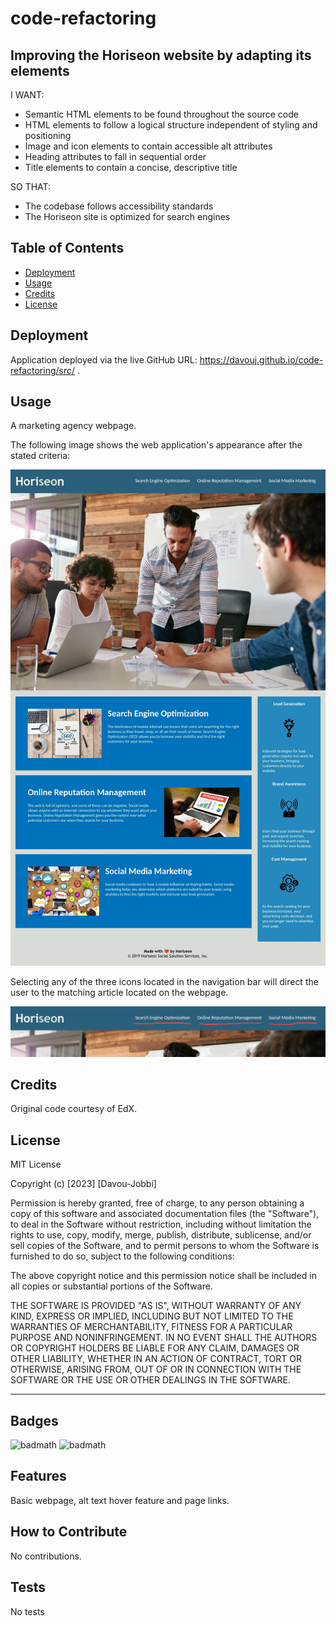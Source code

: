 # code-refactoring

## Improving the Horiseon website by adapting its elements

I WANT:
- Semantic HTML elements to be found throughout the source code
- HTML elements to follow a logical structure independent of styling and positioning
- Image and icon elements to contain accessible alt attributes
- Heading attributes to fall in sequential order
- Title elements to contain a concise, descriptive title

SO THAT:
- The codebase follows accessibility standards
- The Horiseon site is optimized for search engines


## Table of Contents 


- [Deployment](#deployment)
- [Usage](#usage)
- [Credits](#credits)
- [License](#license)

## Deployment

Application deployed via the live GitHub URL: https://davouj.github.io/code-refactoring/src/ .

## Usage

A marketing agency webpage.

The following image shows the web application's appearance after the stated criteria:

![The Horiseon webpage includes a navigation bar, a header image, and cards with text and images at the bottom of the page.](src/assets/images/davouj-github-io-code-refactoring-starter-.jpg)


Selecting any of the three icons located in the navigation bar will direct the user to the matching article located on the webpage.

![Example.](https://github.com/DavouJ/code-refactoring/blob/main/src/assets/images/davouj-github-io-code-refactoring-starter-%20copy.jpg)

## Credits

Original code courtesy of EdX.

## License

MIT License

Copyright (c) [2023] [Davou-Jobbi]

Permission is hereby granted, free of charge, to any person obtaining a copy
of this software and associated documentation files (the "Software"), to deal
in the Software without restriction, including without limitation the rights
to use, copy, modify, merge, publish, distribute, sublicense, and/or sell
copies of the Software, and to permit persons to whom the Software is
furnished to do so, subject to the following conditions:

The above copyright notice and this permission notice shall be included in all
copies or substantial portions of the Software.

THE SOFTWARE IS PROVIDED "AS IS", WITHOUT WARRANTY OF ANY KIND, EXPRESS OR
IMPLIED, INCLUDING BUT NOT LIMITED TO THE WARRANTIES OF MERCHANTABILITY,
FITNESS FOR A PARTICULAR PURPOSE AND NONINFRINGEMENT. IN NO EVENT SHALL THE
AUTHORS OR COPYRIGHT HOLDERS BE LIABLE FOR ANY CLAIM, DAMAGES OR OTHER
LIABILITY, WHETHER IN AN ACTION OF CONTRACT, TORT OR OTHERWISE, ARISING FROM,
OUT OF OR IN CONNECTION WITH THE SOFTWARE OR THE USE OR OTHER DEALINGS IN THE
SOFTWARE.

---

## Badges

![badmath](https://img.shields.io/badge/HTML-66.8-blue)
![badmath](https://img.shields.io/badge/CSS-33.2-orange)


## Features

Basic webpage, alt text hover feature and page links.

## How to Contribute

No contributions.

## Tests

No tests
